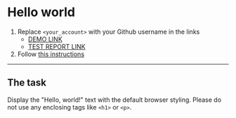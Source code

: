 # Hello world
1. Replace `<your_account>` with your Github username in the links
    - [DEMO LINK](https://viktoriia-kostenko.github.io/layout_hello-world/) <br>
    - [TEST REPORT LINK](https://viktoriia-kostenko.github.io/layout_hello-world/report/html_report/)
2. Follow [this instructions](https://mate-academy.github.io/layout_task-guideline/)
___

## The task
Display the "Hello, world!" text with the default browser styling. Please do not
use any enclosing tags like `<h1>` or `<p>`.
